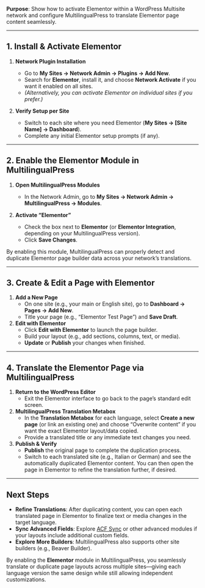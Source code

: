 **Purpose**: Show how to activate Elementor within a WordPress Multisite network and configure MultilingualPress to translate Elementor page content seamlessly.

---

## 1. Install & Activate Elementor

1. **Network Plugin Installation**
    
    - Go to **My Sites → Network Admin → Plugins → Add New**.
    - Search for **Elementor**, install it, and choose **Network Activate** if you want it enabled on all sites.
    - _(Alternatively, you can activate Elementor on individual sites if you prefer.)_
2. **Verify Setup per Site**
    
    - Switch to each site where you need Elementor (**My Sites → [Site Name] → Dashboard**).
    - Complete any initial Elementor setup prompts (if any).

---

## 2. Enable the Elementor Module in MultilingualPress

1. **Open MultilingualPress Modules**
    
    - In the Network Admin, go to **My Sites → Network Admin → MultilingualPress → Modules**.
2. **Activate “Elementor”**
    
    - Check the box next to **Elementor** (or **Elementor Integration**, depending on your MultilingualPress version).
    - Click **Save Changes**.

By enabling this module, MultilingualPress can properly detect and duplicate Elementor page builder data across your network’s translations.

---

## 3. Create & Edit a Page with Elementor

1. **Add a New Page**
    - On one site (e.g., your main or English site), go to **Dashboard → Pages → Add New**.
    - Title your page (e.g., “Elementor Test Page”) and **Save Draft**.
2. **Edit with Elementor**
    - Click **Edit with Elementor** to launch the page builder.
    - Build your layout (e.g., add sections, columns, text, or media).
    - **Update** or **Publish** your changes when finished.

---

## 4. Translate the Elementor Page via MultilingualPress

1. **Return to the WordPress Editor**
    - Exit the Elementor interface to go back to the page’s standard edit screen.
2. **MultilingualPress Translation Metabox**
    - In the **Translation Metabox** for each language, select **Create a new page** (or link an existing one) and choose “Overwrite content” if you want the exact Elementor layout/data copied.
    - Provide a translated title or any immediate text changes you need.
3. **Publish & Verify**
    - **Publish** the original page to complete the duplication process.
    - Switch to each translated site (e.g., Italian or German) and see the automatically duplicated Elementor content. You can then open the page in Elementor to refine the translation further, if desired.

---

## Next Steps

- **Refine Translations**: After duplicating content, you can open each translated page in Elementor to finalize text or media changes in the target language.
- **Sync Advanced Fields**: Explore [ACF Sync](https://chatgpt.com/g/g-p-677ffd6da894819197dd7cf3a90d93fa-mlp-docs/c/6780001b-80d8-8011-8739-903a6ccdb99d#) or other advanced modules if your layouts include additional custom fields.
- **Explore More Builders**: MultilingualPress also supports other site builders (e.g., Beaver Builder).

By enabling the **Elementor** module in MultilingualPress, you seamlessly translate or duplicate page layouts across multiple sites—giving each language version the same design while still allowing independent customizations.